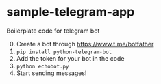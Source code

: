# sample-telegram-app
Boilerplate code for telegram bot


0. Create a bot through https://www.t.me/botfather
1. `pip install python-telegram-bot`
2. Add the token for your bot in the code
3. `python echobot.py`
4. Start sending messages!